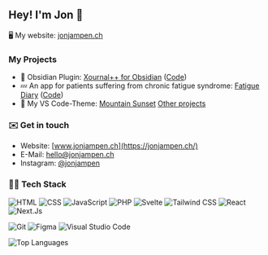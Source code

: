 <!-- **jonjampen/jonjampen** is a ✨ _special_ ✨ repository because its `README.md` (this file) appears on your GitHub profile. -->

## Hey! I'm Jon 👋
🖥️ My website: [jonjampen.ch](https://jonjampen.ch/)

<!-- - 📚 I'm currently learning React Native -->

### My Projects
- 📝 Obsidian Plugin: [Xournal++ for Obsidian](https://obsidian.md/plugins?id=xournalpp) ([Code](https://github.com/jonjampen/obsidian-xournalpp))
- 💤 An app for patients suffering from chronic fatigue syndrome: [Fatigue Diary](https://fatiguediary.ch) ([Code](https://github.com/jonjampen/fatiguediary))
- 🌄 My VS Code-Theme: [Mountain Sunset](https://github.com/jonjampen/mountain-sunset-vscode-theme)
[Other projects](https://jonjampen.ch/projects)

### ✉️ Get in touch
- Website: [www.jonjampen.ch](https://jonjampen.ch/)
- E-Mail: [hello@jonjampen.ch](mailto:hello@jonjampen.ch)
- Instagram: [@jonjampen](https://www.instagram.com/jonjampen)

### 👨‍💻 Tech Stack
<img src="https://img.shields.io/badge/-HTML-1C1C1C?logo=HTML5&logoColor=&style=for-the-badge" alt="HTML"/> <img src="https://img.shields.io/badge/-CSS-1C1C1C?logo=CSS3&logoColor=1572B6&style=for-the-badge" alt="CSS"/>
<img src="https://img.shields.io/badge/-JavaScript-1C1C1C?logo=Javascript&logoColor=&style=for-the-badge" alt="JavaScript"/>
<img src="https://img.shields.io/badge/-PHP-1C1C1C?logo=PHP&logoColor=&style=for-the-badge" alt="PHP"/>
<img src="https://img.shields.io/badge/-Svelte-1C1C1C?logo=Svelte&logoColor=&style=for-the-badge" alt="Svelte"/>
<img src="https://img.shields.io/badge/-TailwindCSS-1C1C1C?logo=TailwindCSS&logoColor=&style=for-the-badge" alt="Tailwind CSS"/>
<img src="https://img.shields.io/badge/-React-1C1C1C?logo=React&logoColor=&style=for-the-badge" alt="React"/>
<img src="https://img.shields.io/badge/-Next.Js-1C1C1C?logo=NextDotJs&logoColor=&style=for-the-badge" alt="Next.Js"/>

<img src="https://img.shields.io/badge/-Git-1C1C1C?logo=Git&logoColor=&style=for-the-badge" alt="Git"/> <img src="https://img.shields.io/badge/-Figma-1C1C1C?logo=Figma&logoColor=&style=for-the-badge" alt="Figma"/>
<img src="https://img.shields.io/badge/-VS%20Code-1C1C1C?logo=Visual%20Studio%20Code&logoColor=007ACC&style=for-the-badge" alt="Visual Studio Code"/>

![Top Languages](https://github-readme-stats.vercel.app/api/top-langs/?username=jonjampen&layout=compact)
